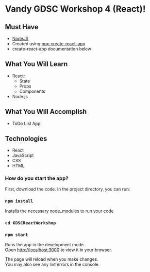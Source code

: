 # Vandy GDSC Workshop 4 (React)!

## Must Have

- [NodeJS](https://nodejs.org/en/)
- Created using [npx-create-react-app](https://reactjs.org/docs/create-a-new-react-app.html)
- create-react-app documentation below

## What You Will Learn

- React:
  - State
  - Props
  - Components
- Node.js


## What You Will Accomplish

- ToDo List App

## Technologies

- React
- JavaScript
- CSS
- HTML

### How do you start the app?

First, download the code. In the project directory, you can run:

### `npm install`

Installs the necessary node_modules to run your code

### `cd GDSCReactWorkshop` 

### `npm start`

Runs the app in the development mode.\
Open [http://localhost:3000](http://localhost:3000) to view it in your browser.

The page will reload when you make changes.\
You may also see any lint errors in the console.
